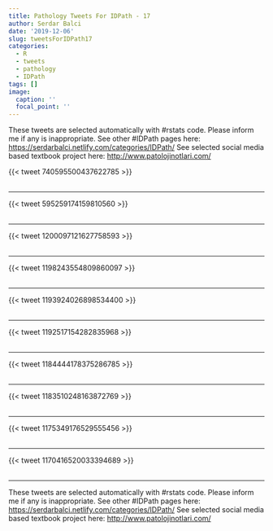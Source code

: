 ```yaml
---
title: Pathology Tweets For IDPath - 17
author: Serdar Balci
date: '2019-12-06'
slug: tweetsForIDPath17
categories:
  - R
  - tweets
  - pathology
  - IDPath
tags: []
image:
  caption: ''
  focal_point: ''
---
```



These tweets are selected automatically with #rstats code. Please inform me if any is inappropriate.
See other #IDPath pages here: https://serdarbalci.netlify.com/categories/IDPath/ 
See selected social media based textbook project here: http://www.patolojinotlari.com/

{{< tweet 740595500437622785 >}}
<br>
<br>
<hr>
{{< tweet 595259174159810560 >}}
<br>
<br>
<hr>
{{< tweet 1200097121627758593 >}}
<br>
<br>
<hr>
{{< tweet 1198243554809860097 >}}
<br>
<br>
<hr>
{{< tweet 1193924026898534400 >}}
<br>
<br>
<hr>
{{< tweet 1192517154282835968 >}}
<br>
<br>
<hr>
{{< tweet 1184444178375286785 >}}
<br>
<br>
<hr>
{{< tweet 1183510248163872769 >}}
<br>
<br>
<hr>
{{< tweet 1175349176529555456 >}}
<br>
<br>
<hr>
{{< tweet 1170416520033394689 >}}
<br>
<br>
<hr>


These tweets are selected automatically with #rstats code. Please inform me if any is inappropriate.
See other #IDPath pages here: https://serdarbalci.netlify.com/categories/IDPath/ 
See selected social media based textbook project here: http://www.patolojinotlari.com/
